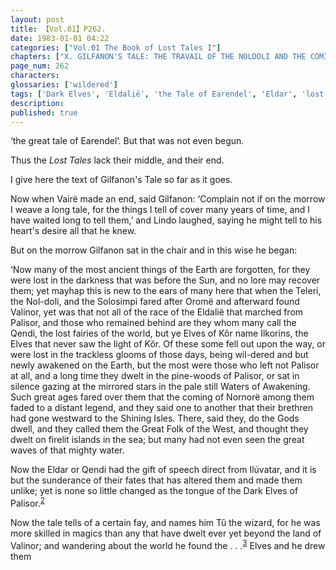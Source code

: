 ```yaml
---
layout: post
title: 【Vol.01】P262.
date: 1983-01-01 04:22
categories: ["Vol.01 The Book of Lost Tales I"]
chapters: ["X. GILFANON'S TALE: THE TRAVAIL OF THE NOLDOLI AND THE COMING OF MANKIND"]
page_num: 262
characters: 
glossaries: ['wildered']
tags: ['Dark Elves', 'Eldalië', 'the Tale of Earendel', 'Eldar', 'lost fairies', 'Fay(s)', 'Gilfanon', 'Great Folk of the West', 'Ilkorin(s)', 'Ilúvatar']
description: 
published: true
---
```


<p style="text-indent: 0;">
‘the great tale of Earendel’. But that was not even begun.
</p>

Thus the <I>Lost Tales</I> lack their middle, and their end.

I give here the text of Gilfanon's Tale so far as it goes.

Now when Vairë made an end, said Gilfanon: ‘Complain not if on the morrow I weave a long tale, for the things I tell of cover many years of time, and I have waited long to tell them,’ and Lindo laughed, saying he might tell to his heart's desire all that he knew.

But on the morrow Gilfanon sat in the chair and in this wise he began:

‘Now many of the most ancient things of the Earth are forgotten, for they were lost in the darkness that was before the Sun, and no lore may recover them; yet mayhap this is new to the ears of many here that when the Teleri, the Nol-doli, and the Solosimpi fared after Oromë and afterward found Valinor, yet was that not all of the race of the Eldalië that marched from Palisor, and those who remained behind are they whom many call the Qendi, the lost fairies of the world, but ye Elves of Kôr name Ilkorins, the Elves that never saw the light of Kôr. Of these some fell out upon the way, or were lost in the trackless glooms of those days, being wil-dered and but newly awakened on the Earth, but the most were those who left not Palisor at all, and a long time they dwelt in the pine-woods of Palisor, or sat in silence gazing at the mirrored stars in the pale still Waters of Awakening. Such great ages fared over them that the coming of Nornorë among them faded to a distant legend, and they said one to another that their brethren had gone westward to the Shining Isles. There, said they, do the Gods dwell, and they called them the Great Folk of the West, and thought they dwelt on firelit islands in the sea; but many had not even seen the great waves of that mighty water.

Now the Eldar or Qendi had the gift of speech direct from Ilúvatar, and it is but the sunderance of their fates that has altered them and made them unlike; yet is none so little changed as the tongue of the Dark Elves of Palisor.<SUP>[2]({{site.baseurl}}/vol01-p278)</SUP>

Now the tale tells of a certain fay, and names him Tû the wizard, for he was more skilled in magics than any that have dwelt ever yet beyond the land of Valinor; and wandering about the world he found the . . .<SUP>[3]({{site.baseurl}}/vol01-p278)</SUP> Elves and he drew them

